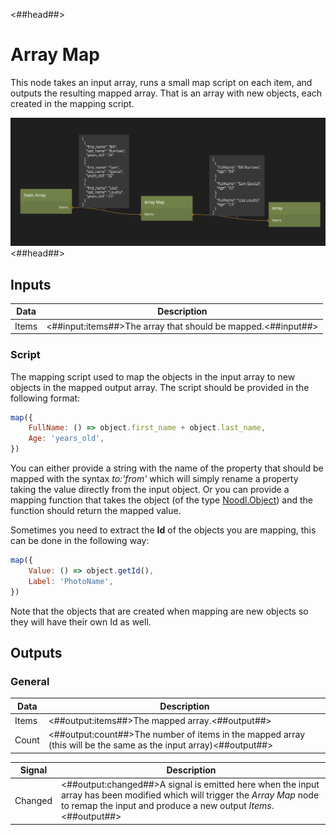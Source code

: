 <##head##>

# Array Map

This node takes an input array, runs a small map script on each item, and outputs the resulting mapped array. That is an array with new objects, each created in the mapping script.

![](array-map.png ':class=img-size-l')
<##head##>

## Inputs

| Data                                | Description                                                  |
| ----------------------------------- | ------------------------------------------------------------ |
| <span class="ndl-data">Items</span> | <##input:items##>The array that should be mapped.<##input##> |

### Script

The mapping script used to map the objects in the input array to new objects in the mapped output array. The script should be provided in the following format:

```javascript
map({
    FullName: () => object.first_name + object.last_name,
    Age: 'years_old',
})
```

You can either provide a string with the name of the property that should be mapped with the syntax _to:'from'_ which will simply rename a property taking the value directly from the input object. Or you can provide a mapping function that takes the object (of the type [Noodl.Object](/javascript-api/noodl-object.md)) and the function should return the mapped value.

Sometimes you need to extract the **Id** of the objects you are mapping, this can be done in the following way:

```javascript
map({
    Value: () => object.getId(),
    Label: 'PhotoName',
})
```

Note that the objects that are created when mapping are new objects so they will have their own Id as well.

## Outputs

### General

| Data                                | Description                                                                                                      |
| ----------------------------------- | ---------------------------------------------------------------------------------------------------------------- |
| <span class="ndl-data">Items</span> | <##output:items##>The mapped array.<##output##>                                                                  |
| <span class="ndl-data">Count</span> | <##output:count##>The number of items in the mapped array (this will be the same as the input array)<##output##> |

| Signal                                  | Description                                                                                                                                                                                  |
| --------------------------------------- | -------------------------------------------------------------------------------------------------------------------------------------------------------------------------------------------- |
| <span class="ndl-signal">Changed</span> | <##output:changed##>A signal is emitted here when the input array has been modified which will trigger the _Array Map_ node to remap the input and produce a new output _Items_.<##output##> |
